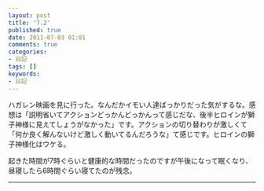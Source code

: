```yaml
---
layout: post
title: '7.2'
published: true
date: 2011-07-03 01:01
comments: true
categories:
- 日記
tags: []
keywords:
- 日記
---
```

ハガレン映画を見に行った。なんだかイモい人達ばっかりだった気がするな。感想は「説明省いてアクションどっかんどっかんって感じだな、後半ヒロインが獅子神様に見えてしょうがなかった」です。アクションの切り替わりが激しくて「何か良く解んないけど激しく動いてるんだろうな」て感じです。ヒロインの獅子神様化はウケる。

起きた時間が7時ぐらいと健康的な時間だったのですが午後になって眠くなり、昼寝したら6時間ぐらい寝てたのが残念。

---

